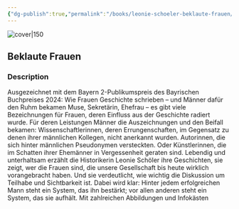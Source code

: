 ```yaml
---
{"dg-publish":true,"permalink":"/books/leonie-schoeler-beklaute-frauen/","title":"\"Beklaute Frauen\"","tags":["feminism","history","sociopolitical"]}
---
```




![cover|150](http://books.google.com/books/content?id=vCvhEAAAQBAJ&printsec=frontcover&img=1&zoom=1&edge=curl&source=gbs_api)

## Beklaute Frauen

### Description

Ausgezeichnet mit dem Bayern 2-Publikumspreis des Bayrischen Buchpreises 2024: Wie Frauen Geschichte schrieben – und Männer dafür den Ruhm bekamen Muse, Sekretärin, Ehefrau – es gibt viele Bezeichnungen für Frauen, deren Einfluss aus der Geschichte radiert wurde. Für deren Leistungen Männer die Auszeichnungen und den Beifall bekamen: Wissenschaftlerinnen, deren Errungenschaften, im Gegensatz zu denen ihrer männlichen Kollegen, nicht anerkannt wurden. Autorinnen, die sich hinter männlichen Pseudonymen versteckten. Oder Künstlerinnen, die im Schatten ihrer Ehemänner in Vergessenheit geraten sind. Lebendig und unterhaltsam erzählt die Historikerin Leonie Schöler ihre Geschichten, sie zeigt, wer die Frauen sind, die unsere Gesellschaft bis heute wirklich vorangebracht haben. Und sie verdeutlicht, wie wichtig die Diskussion um Teilhabe und Sichtbarkeit ist. Dabei wird klar: Hinter jedem erfolgreichen Mann steht ein System, das ihn bestärkt; vor allen anderen steht ein System, das sie aufhält. Mit zahlreichen Abbildungen und Infokästen
```